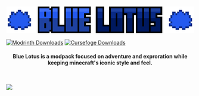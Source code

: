 <img src="https://raw.githubusercontent.com/tazta2ra/bluelotus/main/assets/logo/hires/title_HD.png" alt="Blue Lotus"><br>

<a href="https://modrinth.com/modpack/bluelotus"><img alt="Modrinth Downloads" src="https://img.shields.io/modrinth/dt/CVfnTLOu?color=00ff33&logo=Modrinth&style=for-the-badge"></a> <a href="https://www.curseforge.com/minecraft/modpacks/blue-lotus"><img alt="Cursefoge Downloads" src="https://cf.way2muchnoise.eu/678970.svg?badge_style=for_the_badge"></a>

<h4><center>Blue Lotus is a modpack focused on adventure and exproration while keeping minecraft's iconic style and feel.</center></h4> <br>

<a href="https://modrinth.com/modpack/bluelotus"><img src="https://raw.githubusercontent.com/modrinth/art/a05e2307b42762d64a370a3cf3e8b6b30735dce1/Branding/Badge/badge-dark.svg"></a>

